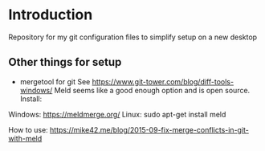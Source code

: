# Introduction
Repository for my git configuration files to simplify setup on a new desktop

## Other things for setup

- mergetool for git
See https://www.git-tower.com/blog/diff-tools-windows/
Meld seems like a good enough option and is open source.
Install:

Windows: https://meldmerge.org/
Linux: sudo apt-get install meld

How to use: https://mike42.me/blog/2015-09-fix-merge-conflicts-in-git-with-meld
